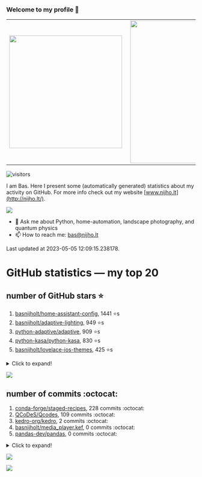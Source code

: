 ### Welcome to my profile 👋

<center>
  <table>
    <tr>
        <td><img width="300px" align="left" src="https://github-readme-stats.vercel.app/api/top-langs/?username=basnijholt&hide=TeX,Jupyter%20Notebook&layout=compact&theme=radical" /></td>
        <td><img align='right' src="https://github-readme-stats.vercel.app/api?username=basnijholt&show_icons=true&theme=radical" width="380"></td>
    </tr>
  </table>
</center>

![visitors](https://visitor-badge.glitch.me/badge?page_id=basnijholt.visitor-badge)

I am Bas. Here I present some (automatically generated) statistics about my activity on GitHub. For more info check out my website [www.nijho.lt](http://nijho.lt/).

![](https://www.nijho.lt/authors/admin/avatar_hu9e60e4b9bc120dfb6a666009f2878da6_182107_250x250_fill_q90_lanczos_center.jpg)

- 💬 Ask me about Python, home-automation, landscape photography, and quantum physics
- 📫 How to reach me: bas@nijho.lt

Last updated at 2023-05-05 12:09:15.238178.

# GitHub statistics — my top 20

## number of GitHub stars ⭐️

1. [basnijholt/home-assistant-config](https://github.com/basnijholt/home-assistant-config/), 1441 ⭐️s
2. [basnijholt/adaptive-lighting](https://github.com/basnijholt/adaptive-lighting/), 949 ⭐️s
3. [python-adaptive/adaptive](https://github.com/python-adaptive/adaptive/), 909 ⭐️s
4. [python-kasa/python-kasa](https://github.com/python-kasa/python-kasa/), 830 ⭐️s
5. [basnijholt/lovelace-ios-themes](https://github.com/basnijholt/lovelace-ios-themes/), 425 ⭐️s
<details><summary>Click to expand!</summary>

6. [basnijholt/lovelace-ios-dark-mode-theme](https://github.com/basnijholt/lovelace-ios-dark-mode-theme/), 409 ⭐️s
7. [basnijholt/miflora](https://github.com/basnijholt/miflora/), 360 ⭐️s
8. [topocm/topocm_content](https://github.com/topocm/topocm_content/), 238 ⭐️s
9. [basnijholt/home-assistant-streamdeck-yaml](https://github.com/basnijholt/home-assistant-streamdeck-yaml/), 103 ⭐️s
10. [basnijholt/home-assistant-macbook-touch-bar](https://github.com/basnijholt/home-assistant-macbook-touch-bar/), 91 ⭐️s
11. [kwant-project/kwant](https://github.com/kwant-project/kwant/), 72 ⭐️s
12. [basnijholt/markdown-code-runner](https://github.com/basnijholt/markdown-code-runner/), 52 ⭐️s
13. [basnijholt/home-assistant-streamdeck-yaml-addon](https://github.com/basnijholt/home-assistant-streamdeck-yaml-addon/), 41 ⭐️s
14. [basnijholt/aiokef](https://github.com/basnijholt/aiokef/), 28 ⭐️s
15. [basnijholt/thesis-cover](https://github.com/basnijholt/thesis-cover/), 25 ⭐️s
16. [basnijholt/instacron](https://github.com/basnijholt/instacron/), 19 ⭐️s
17. [basnijholt/adaptive-scheduler](https://github.com/basnijholt/adaptive-scheduler/), 15 ⭐️s
18. [basnijholt/addon-otmonitor](https://github.com/basnijholt/addon-otmonitor/), 13 ⭐️s
19. [kwant-project/kwant-tutorial-2016](https://github.com/kwant-project/kwant-tutorial-2016/), 13 ⭐️s
20. [basnijholt/thesis](https://github.com/basnijholt/thesis/), 11 ⭐️s

</details>

![](https://github.com/basnijholt/basnijholt/raw/main/stars_over_time.png)

## number of commits :octocat:

1. [conda-forge/staged-recipes](https://github.com/conda-forge/staged-recipes/), 228 commits :octocat:
2. [QCoDeS/Qcodes](https://github.com/QCoDeS/Qcodes/), 109 commits :octocat:
3. [kedro-org/kedro](https://github.com/kedro-org/kedro/), 2 commits :octocat:
4. [basnijholt/media_player.kef](https://github.com/basnijholt/media_player.kef/), 0 commits :octocat:
5. [pandas-dev/pandas](https://github.com/pandas-dev/pandas/), 0 commits :octocat:
<details><summary>Click to expand!</summary>

6. [conda-forge/adaptive-scheduler-feedstock](https://github.com/conda-forge/adaptive-scheduler-feedstock/), 0 commits :octocat:
7. [basnijholt/Markov-chain-Monte-Carlo-polymer-growth](https://github.com/basnijholt/Markov-chain-Monte-Carlo-polymer-growth/), 0 commits :octocat:
8. [ramonhagenaars/nptyping](https://github.com/ramonhagenaars/nptyping/), 0 commits :octocat:
9. [kwant-project/homebrew-kwant](https://github.com/kwant-project/homebrew-kwant/), 0 commits :octocat:
10. [conda-forge/conda-feedstock](https://github.com/conda-forge/conda-feedstock/), 0 commits :octocat:
11. [basnijholt/cluster-logger](https://github.com/basnijholt/cluster-logger/), 0 commits :octocat:
12. [whiskerz007/proxmox_hassos_install](https://github.com/whiskerz007/proxmox_hassos_install/), 0 commits :octocat:
13. [codechimp-org/ha-menu](https://github.com/codechimp-org/ha-menu/), 0 commits :octocat:
14. [basnijholt/yaml2bib](https://github.com/basnijholt/yaml2bib/), 0 commits :octocat:
15. [zigpy/zigpy](https://github.com/zigpy/zigpy/), 0 commits :octocat:
16. [conda-forge/nb_conda-feedstock](https://github.com/conda-forge/nb_conda-feedstock/), 0 commits :octocat:
17. [conda-forge/scipy-feedstock](https://github.com/conda-forge/scipy-feedstock/), 0 commits :octocat:
18. [kalkih/mini-media-player](https://github.com/kalkih/mini-media-player/), 0 commits :octocat:
19. [aio-libs/async-timeout](https://github.com/aio-libs/async-timeout/), 0 commits :octocat:
20. [basnijholt/deep-learning-udacity](https://github.com/basnijholt/deep-learning-udacity/), 0 commits :octocat:

</details>

![](https://github.com/basnijholt/basnijholt/raw/main/commits_per_hour.png)

![](https://github.com/basnijholt/basnijholt/raw/main/commits_per_weekday.png)

